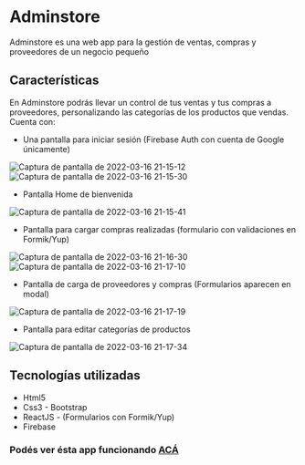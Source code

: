 # Adminstore

Adminstore es una web app para la gestión de ventas, compras y proveedores de un negocio pequeño

## Características

En Adminstore podrás llevar un control de tus ventas y tus compras a proveedores, personalizando las categorías de los productos que vendas.
Cuenta con:
- Una pantalla para iniciar sesión (Firebase Auth con cuenta de Google únicamente)

![Captura de pantalla de 2022-03-16 21-15-12](https://user-images.githubusercontent.com/69370931/158712582-d9042ecf-8cb3-4df4-b629-e2961a37f70e.png)
![Captura de pantalla de 2022-03-16 21-15-30](https://user-images.githubusercontent.com/69370931/158712603-8775a16b-42b2-4460-a1a8-41817e3509cc.png)

- Pantalla Home de bienvenida

![Captura de pantalla de 2022-03-16 21-15-41](https://user-images.githubusercontent.com/69370931/158712631-a758ab79-92e1-4dc1-b095-d92b12fd13c6.png)

- Pantalla para cargar compras realizadas (formulario con validaciones en Formik/Yup)

![Captura de pantalla de 2022-03-16 21-16-30](https://user-images.githubusercontent.com/69370931/158712680-cd04f6e8-ceb7-4233-af81-02fcfd212035.png)
![Captura de pantalla de 2022-03-16 21-17-10](https://user-images.githubusercontent.com/69370931/158712684-9ae3927d-33ce-43bc-9d33-5c8b31517035.png)

- Pantalla de carga de proveedores y compras (Formularios aparecen en modal)

![Captura de pantalla de 2022-03-16 21-17-19](https://user-images.githubusercontent.com/69370931/158712716-3a1a0f7a-e0f1-46ec-b295-74703ba1535e.png)

- Pantalla para editar categorías de productos

![Captura de pantalla de 2022-03-16 21-17-34](https://user-images.githubusercontent.com/69370931/158712749-52716655-a522-465f-bfc1-cc4232e5107c.png)

## Tecnologías utilizadas

- Html5
- Css3 - Bootstrap
- ReactJS - (Formularios con Formik/Yup)
- Firebase

### Podés ver ésta app funcionando [ACÁ](https://adminstoreccaracach.web.app/#/)
